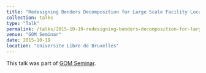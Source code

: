 ```yaml
---
title: "Redesigning Benders Decomposition for Large Scale Facility Location"
collection: talks
type: "Talk"
permalink: /talks/2015-10-19-redesigning-benders-decomposition-for-large-scale-facility-location
venue: "GOM Seminar"
date: 2015-10-19
location: "Universite Libre de Bruxelles"
---
```


This talk was part of [GOM Seminar](http://gom.ulb.ac.be).